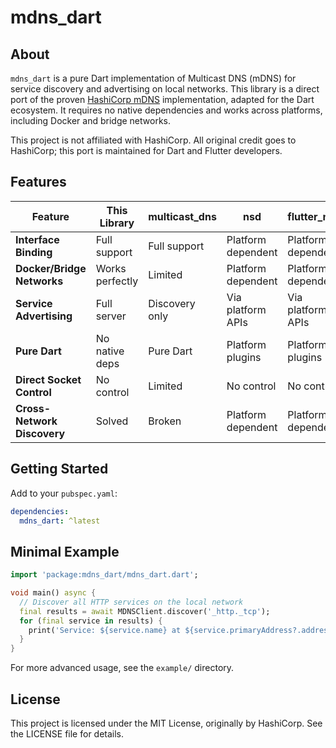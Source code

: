 # mdns_dart

## About

`mdns_dart` is a pure Dart implementation of Multicast DNS (mDNS) for service discovery and advertising on local networks. This library is a direct port of the proven [HashiCorp mDNS](https://github.com/hashicorp/mdns) implementation, adapted for the Dart ecosystem. It requires no native dependencies and works across platforms, including Docker and bridge networks.

This project is not affiliated with HashiCorp. All original credit goes to HashiCorp; this port is maintained for Dart and Flutter developers.

## Features

| Feature                  | This Library     | multicast_dns   | nsd                | flutter_nsd        |
|--------------------------|------------------|-----------------|--------------------|--------------------|
| **Interface Binding**    | Full support     | Full support    | Platform dependent | Platform dependent |
| **Docker/Bridge Networks**| Works perfectly  | Limited         | Platform dependent | Platform dependent |
| **Service Advertising**  | Full server      | Discovery only  | Via platform APIs  | Via platform APIs  |
| **Pure Dart**            | No native deps   | Pure Dart       | Platform plugins   | Platform plugins   |
| **Direct Socket Control**| No control       | Limited         | No control         | No control         |
| **Cross-Network Discovery**| Solved           | Broken          | Platform dependent | Platform dependent |

## Getting Started

Add to your `pubspec.yaml`:

```yaml
dependencies:
  mdns_dart: ^latest
```

## Minimal Example

```dart
import 'package:mdns_dart/mdns_dart.dart';

void main() async {
  // Discover all HTTP services on the local network
  final results = await MDNSClient.discover('_http._tcp');
  for (final service in results) {
    print('Service: ${service.name} at ${service.primaryAddress?.address}:${service.port}');
  }
}
```

For more advanced usage, see the `example/` directory.

## License

This project is licensed under the MIT License, originally by HashiCorp. See the LICENSE file for details.
